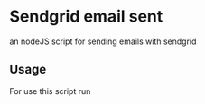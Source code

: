 # Sendgrid email sent
an nodeJS script for sending emails with sendgrid

## Usage
For use this script run
